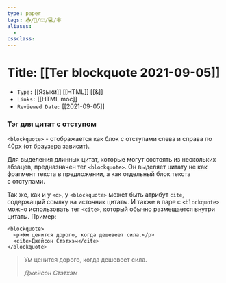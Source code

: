 ```yaml
---
type: paper
tags: 📥️/📜️/🩳/💻/🕸
aliases:
  - 
cssclass: 
---
```




# Title: **[[Тег blockquote 2021-09-05]]**
- `Type:` [[Языки]] [[HTML]] [[&]]
- `Links:` [[HTML moc]]
- `Reviewed Date:` [[2021-09-05]]

### Тэг для цитат с отступом

`<blockquote>` - отображается как блок с отступами слева и справа по 40px (от браузера зависит).

Для выделения длинных цитат, которые могут состоять из нескольких абзацев, предназначен тег `<blockquote>`. Он выделяет цитату не как фрагмент текста в предложении, а как отдельный блок текста с отступами.

Так же, как и у `<q>`, у `<blockquote>` может быть атрибут `cite`, содержащий ссылку на источник цитаты. И также в паре с `<blockquote>` можно использовать тег `<cite>`, который обычно размещается внутри цитаты. Пример:

```
<blockquote>
  <p>Ум ценится дорого, когда дешевеет сила.</p>
  <cite>Джейсон Стэтхэм</cite>
</blockquote>
```

<blockquote>
  <p>Ум ценится дорого, когда дешевеет сила.</p>
  <cite>Джейсон Стэтхэм</cite>
</blockquote>